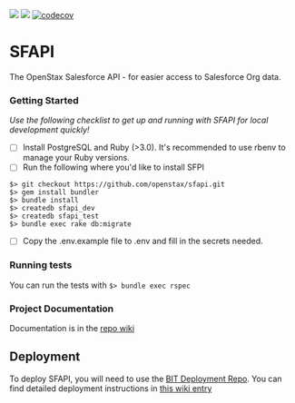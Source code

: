 ![](https://codebuild.us-east-1.amazonaws.com/badges?uuid=eyJlbmNyeXB0ZWREYXRhIjoid1dob2MvN0pPcFJkYzQ2VThrbnZQWDhvQXpvRW1SYW1oeHJKZGIzWDQ3QmU1MHM5Mjd6OUQ2UXZvWC9Tc1JRblNjMmZwNzZSNW5VMld2bnNpeFlpQ0lJPSIsIml2UGFyYW1ldGVyU3BlYyI6InZ4MW5tTmt1WWNIK3o2eE4iLCJtYXRlcmlhbFNldFNlcmlhbCI6MX0%3D&branch=main)
![](https://img.shields.io/github/v/release/openstax/sfapi?label=latest%20release)
[![codecov](https://codecov.io/gh/openstax/sfapi/branch/main/graph/badge.svg?token=3EZY8CK0ZE)](https://codecov.io/gh/openstax/sfapi)

# SFAPI
The OpenStax Salesforce API - for easier access to Salesforce Org data.

### Getting Started
_Use the following checklist to get up and running with SFAPI for local development quickly!_

- [ ] Install PostgreSQL and Ruby (>3.0). It's recommended to use rbenv to manage your Ruby versions.
- [ ] Run the following where you'd like to install SFPI

```
$> git checkout https://github.com/openstax/sfapi.git
$> gem install bundler
$> bundle install
$> createdb sfapi_dev
$> createdb sfapi_test
$> bundle exec rake db:migrate
```

- [ ] Copy the .env.example file to .env and fill in the secrets needed.

### Running tests
You can run the tests with `$> bundle exec rspec`

### Project Documentation
Documentation is in the [repo wiki](https://github.com/openstax/openstax-salesforce-api/wiki)

## Deployment
To deploy SFAPI, you will need to use the [BIT Deployment Repo](https://github.com/openstax/bit-deployment).
You can find detailed deployment instructions in [this wiki entry](https://github.com/openstax/bit-deployment/wiki/Deploying-BIT-Applications)
